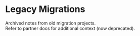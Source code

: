 # Legacy Migrations

Archived notes from old migration projects.  
Refer to partner docs for additional context (now deprecated).
